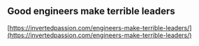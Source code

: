 ## Good engineers make terrible leaders
  
  [https://invertedpassion.com/engineers-make-terrible-leaders/](https://invertedpassion.com/engineers-make-terrible-leaders/)